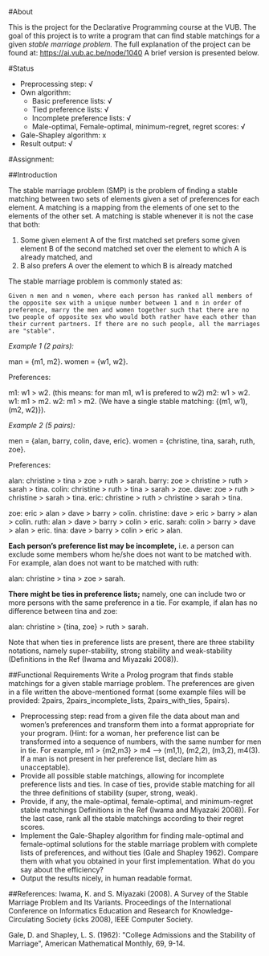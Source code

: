#About

This is the project for the Declarative Programming course at the VUB. 
The goal of this project is to write a program that can find stable matchings for a given *stable marriage problem.*
The full explanation of the project can be found at: https://ai.vub.ac.be/node/1040 A brief version is presented below.

#Status

* Preprocessing step: √
* Own algorithm:
	* Basic preference lists: √
	* Tied preference lists: √
	* Incomplete preference lists: √
	* Male-optimal, Female-optimal, minimum-regret, regret scores: √
* Gale-Shapley algorithm: x
* Result output: √

#Assignment:


##Introduction

The stable marriage problem (SMP) is the problem of finding a stable matching between two sets of elements given a set of preferences for each element. A matching is a mapping from the elements of one set to the elements of the other set. A matching is stable whenever it is not the case that both:

1. Some given element A of the first matched set prefers some given element B of the second matched set over the element to which A is already matched, and
2. B also prefers A over the element to which B is already matched

The stable marriage problem is commonly stated as:

	Given n men and n women, where each person has ranked all members of the opposite sex with a unique number between 1 and n in order of preference, marry the men and women together such that there are no two people of opposite sex who would both rather have each other than their current partners. If there are no such people, all the marriages are "stable".


*Example 1 (2 pairs):*

man = {m1, m2}.
women = {w1, w2}.

Preferences:

m1: w1 > w2.   (this means: for man m1, w1 is prefered to w2)
m2: w1 > w2.
w1: m1 > m2.
w2: m1 > m2.
(We have a single stable matching:  {(m1, w1), (m2, w2)}).

 

*Example 2 (5 pairs):*

men  = {alan, barry, colin, dave, eric}.
women = {christine, tina, sarah, ruth, zoe}.

Preferences:

alan: christine > tina > zoe > ruth > sarah.
barry: zoe > christine > ruth > sarah > tina.
colin: christine > ruth > tina > sarah > zoe.
dave: zoe > ruth > christine > sarah > tina.
eric: christine > ruth > christine > sarah > tina.

zoe: eric > alan > dave > barry > colin.
christine: dave > eric > barry > alan > colin.
ruth: alan > dave > barry > colin > eric.
sarah: colin > barry > dave > alan > eric.
tina: dave > barry > colin > eric > alan.


**Each person’s preference list may be incomplete,** i.e. a person can exclude some members whom he/she does not want to be matched with. For example, alan does not want to be matched with ruth:

alan: christine > tina > zoe > sarah.

**There might be ties in preference lists;** namely, one can include two or more persons with the same preference in a tie. For example, if alan has no difference between tina and zoe:

alan: christine > {tina, zoe} > ruth > sarah.

Note that when ties in preference lists are present, there are three stability notations, namely super-stability, strong stability and weak-stability (Definitions in the Ref (Iwama and Miyazaki 2008)).

##Functional Requirements
Write a Prolog program that finds stable matchings for a given stable marriage problem. The preferences are given in a file written the above-mentioned format (some example files will be provided: 2pairs, 2pairs_incomplete_lists, 2pairs_with_ties, 5pairs).

* Preprocessing step: read from a given file the data about man and women’s preferences and transform them into a format appropriate for your program. (Hint: for a woman, her preference list can be transformed into a sequence of numbers, with the same number for men in tie. For example, m1 > {m2,m3} > m4 --> (m1,1), (m2,2), (m3,2), m4(3). If a man is not present in her preference list, declare him as unacceptable).
* Provide all possible stable matchings, allowing for incomplete preference lists and ties. In case of ties, provide stable matching for all the three definitions of stability (super, strong, weak).
* Provide, if any, the male-optimal, female-optimal, and minimum-regret stable matchings Definitions in the Ref (Iwama and Miyazaki 2008)). For the last case, rank all the stable matchings according to their regret scores.
* Implement the Gale-Shapley algorithm for finding male-optimal and female-optimal solutions for the stable marriage problem with complete lists of preferences, and without ties (Gale and Shapley 1962). Compare them with what you obtained in your first implementation.  What do you say about the efficiency?
* Output the results nicely, in human readable format.

##References:
Iwama, K. and S. Miyazaki (2008). A Survey of the Stable Marriage Problem and Its Variants. Proceedings of the International Conference on Informatics Education and Research for Knowledge-Circulating Society (icks 2008), IEEE Computer Society.

Gale, D. and Shapley, L. S. (1962): "College Admissions and the Stability of Marriage", American Mathematical Monthly, 69, 9-14.

 